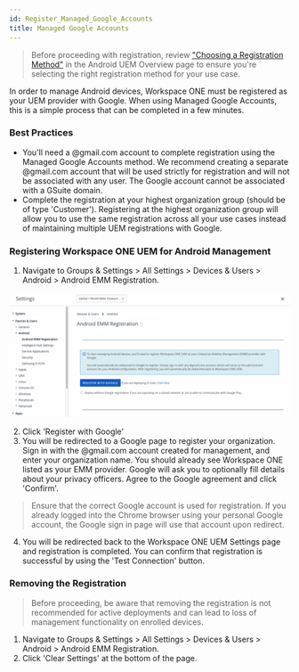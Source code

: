 ```yaml
---
id: Register_Managed_Google_Accounts
title: Managed Google Accounts
---
```


> Before proceeding with registration, review ["Choosing a Registration Method"](https://numberlock11.github.io/WSONE-Docs/docs/Google/Android_UEM_Overview#choosing-a-registration-method) in the Android UEM Overview page to ensure you're selecting the right registration method for your use case.

In order to manage Android devices, Workspace ONE must be registered as your UEM provider with Google. When using Managed Google Accounts, this is a simple process that can be completed in a few minutes.

### Best Practices

* You'll need a @gmail.com account to complete registration using the Managed Google Accounts method. We recommend creating a separate @gmail.com account that will be used strictly for registration and will not be associated with any user. The Google account cannot be associated with a GSuite domain.
* Complete the registration at your highest organization group (should be of type 'Customer'). Registering at the highest organization group will allow you to use the same registration across all your use cases instead of maintaining multiple UEM registrations with Google.

### Registering Workspace ONE UEM for Android Management

1. Navigate to Groups & Settings > All Settings > Devices & Users > Android > Android EMM Registration.

![](docs/Screenshots/AndroidEMMRegistration.png)

2. Click 'Register with Google'
3. You will be redirected to a Google page to register your organization. Sign in with the @gmail.com account created for management, and enter your organization name. You should already see Workspace ONE listed as your EMM provider. Google will ask you to optionally fill details about your privacy officers. Agree to the Google agreement and click 'Confirm'.

> Ensure that the correct Google account is used for registration. If you already logged into the Chrome browser using your personal Google account, the Google sign in page will use that account upon redirect.

4. You will be redirected back to the Workspace ONE UEM Settings page and registration is completed. You can confirm that registration is successful by using the 'Test Connection' button.

### Removing the Registration

> Before proceeding, be aware that removing the registration is not recommended for active deployments and can lead to loss of management functionality on enrolled devices.

1. Navigate to Groups & Settings > All Settings > Devices & Users > Android > Android EMM Registration.
2. Click 'Clear Settings' at the bottom of the page.
